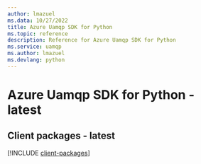 ```yaml
---
author: lmazuel
ms.data: 10/27/2022
title: Azure Uamqp SDK for Python
ms.topic: reference
description: Reference for Azure Uamqp SDK for Python
ms.service: uamqp
ms.author: lmazuel
ms.devlang: python
---
```

# Azure Uamqp SDK for Python - latest

## Client packages - latest
[!INCLUDE [client-packages](uamqp-client-index.md)]